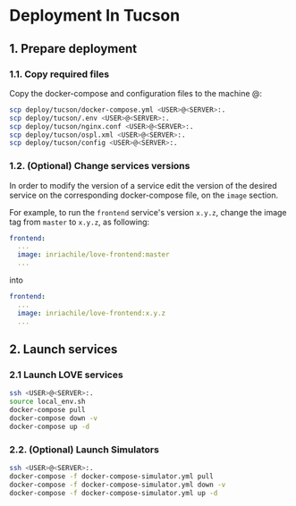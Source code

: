 # Deployment In Tucson

## 1. Prepare deployment
### 1.1. Copy required files
Copy the docker-compose and configuration files to the machine <USER>@<SERVER>:

```bash
scp deploy/tucson/docker-compose.yml <USER>@<SERVER>:.
scp deploy/tucson/.env <USER>@<SERVER>:.
scp deploy/tucson/nginx.conf <USER>@<SERVER>:.
scp deploy/tucson/ospl.xml <USER>@<SERVER>:.
scp deploy/tucson/config <USER>@<SERVER>:.
```

### 1.2. (Optional) Change services versions
In order to modify the version of a service edit the version of the desired service on the corresponding docker-compose file, on the `image` section.

For example, to run the `frontend` service's version `x.y.z`, change the image tag from `master` to `x.y.z`, as following:
```yaml
frontend:
  ...
  image: inriachile/love-frontend:master
  ...
```

into

```yaml
frontend:
  ...
  image: inriachile/love-frontend:x.y.z
  ...
```


## 2. Launch services
### 2.1 Launch LOVE services
```bash
ssh <USER>@<SERVER>:.
source local_env.sh
docker-compose pull
docker-compose down -v
docker-compose up -d
```

### 2.2. (Optional) Launch Simulators
```bash
ssh <USER>@<SERVER>:.
docker-compose -f docker-compose-simulator.yml pull
docker-compose -f docker-compose-simulator.yml down -v
docker-compose -f docker-compose-simulator.yml up -d
```
